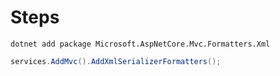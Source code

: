 # Steps

`dotnet add package Microsoft.AspNetCore.Mvc.Formatters.Xml`

```csharp
services.AddMvc().AddXmlSerializerFormatters();
```
